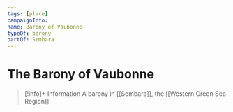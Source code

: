 ```yaml
---
tags: [place]
campaignInfo:
name: Barony of Vaubonne
typeOf: barony
partOf: Sembara
---
```

# The Barony of Vaubonne
>[!info]+ Information
> A barony in [[Sembara]], the [[Western Green Sea Region]]

